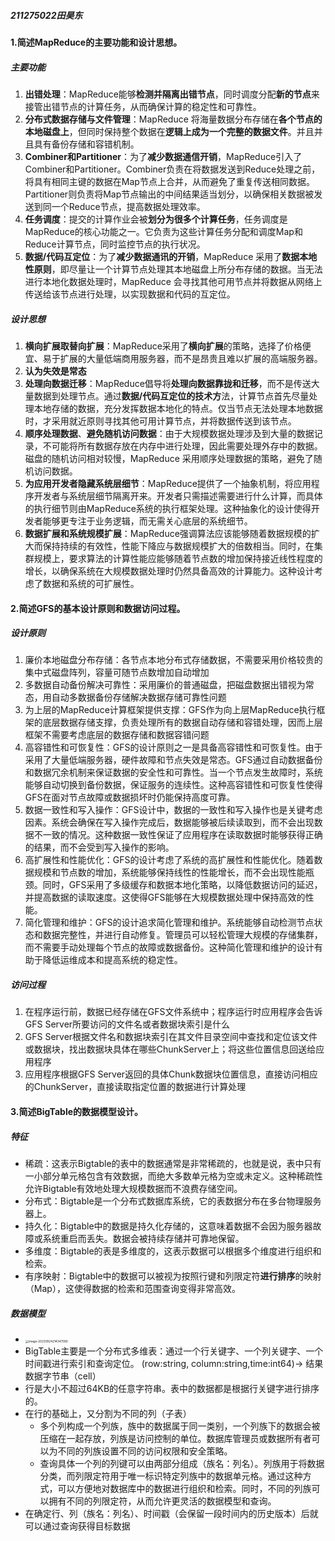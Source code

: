 ##### 211275022田昊东

#### 1.简述MapReduce的主要功能和设计思想。

##### 主要功能

1. **出错处理**：MapReduce能够**检测并隔离出错节点**，同时调度分配**新的节点**来接管出错节点的计算任务，从而确保计算的稳定性和可靠性。
2. **分布式数据存储与文件管理**：MapReduce 将海量数据分布存储在**各个节点的本地磁盘上**，但同时保持整个数据在**逻辑上成为一个完整的数据文件**。并且并且具有备份存储和容错机制。
3. **Combiner和Partitioner**：为了**减少数据通信开销**，MapReduce引入了Combiner和Partitioner。Combiner负责在将数据发送到Reduce处理之前，将具有相同主键的数据在Map节点上合并，从而避免了重复传送相同数据。Partitioner则负责将Map节点输出的中间结果适当划分，以确保相关数据被发送到同一个Reduce节点，提高数据处理效率。
4. **任务调度**：提交的计算作业会被**划分为很多个计算任务**，任务调度是MapReduce的核心功能之一。它负责为这些计算任务分配和调度Map和Reduce计算节点，同时监控节点的执行状况。
5. **数据/代码互定位**：为了**减少数据通讯的开销**，MapReduce 采用了**数据本地性原则**，即尽量让一个计算节点处理其本地磁盘上所分布存储的数据。当无法进行本地化数据处理时，MapReduce 会寻找其他可用节点并将数据从网络上传送给该节点进行处理，以实现数据和代码的互定位。

##### 设计思想

1. **横向扩展取替向扩展**：MapReduce采用了**横向扩展**的策略，选择了价格便宜、易于扩展的大量低端商用服务器，而不是昂贵且难以扩展的高端服务器。
2. **认为失效是常态**
3. **处理向数据迁移**：MapReduce倡导将**处理向数据靠拢和迁移**，而不是传送大量数据到处理节点。通过**数据/代码互定位的技术方**法，计算节点首先尽量处理本地存储的数据，充分发挥数据本地化的特点。仅当节点无法处理本地数据时，才采用就近原则寻找其他可用计算节点，并将数据传送到该节点。
4. **顺序处理数据**、**避免随机访问数据**：由于大规模数据处理涉及到大量的数据记录，不可能将所有数据存放在内存中进行处理，因此需要处理外存中的数据。磁盘的随机访问相对较慢，MapReduce 采用顺序处理数据的策略，避免了随机访问数据。
5. **为应用开发者隐藏系统层细节**：MapReduce提供了一个抽象机制，将应用程序开发者与系统层细节隔离开来。开发者只需描述需要进行什么计算，而具体的执行细节则由MapReduce系统的执行框架处理。这种抽象化的设计使得开发者能够更专注于业务逻辑，而无需关心底层的系统细节。
6. **数据扩展和系统规模扩展**：MapReduce强调算法应该能够随着数据规模的扩大而保持持续的有效性，性能下降应与数据规模扩大的倍数相当。同时，在集群规模上，要求算法的计算性能应能够随着节点数的增加保持接近线性程度的增长，以确保系统在大规模数据处理时仍然具备高效的计算能力。这种设计考虑了数据和系统的可扩展性。

#### 2.简述GFS的基本设计原则和数据访问过程。

##### 设计原则

1. 廉价本地磁盘分布存储：各节点本地分布式存储数据，不需要采用价格较贵的集中式磁盘阵列，容量可随节点数增加自动增加
2. 多数据自动备份解决可靠性：采用廉价的普通磁盘，把磁盘数据出错视为常态，用自动多数据备份存储解决数据存储可靠性问题
3. 为上层的MapReduce计算框架提供支撑：GFS作为向上层MapReduce执行框架的底层数据存储支撑，负责处理所有的数据自动存储和容错处理，因而上层框架不需要考虑底层的数据存储和数据容错问题
4. 高容错性和可恢复性：GFS的设计原则之一是具备高容错性和可恢复性。由于采用了大量低端服务器，硬件故障和节点失效是常态。GFS通过自动数据备份和数据冗余机制来保证数据的安全性和可靠性。当一个节点发生故障时，系统能够自动切换到备份数据，保证服务的连续性。这种高容错性和可恢复性使得GFS在面对节点故障或数据损坏时仍能保持高度可靠。
5. 数据一致性和写入操作：GFS设计中，数据的一致性和写入操作也是关键考虑因素。系统会确保在写入操作完成后，数据能够被后续读取到，而不会出现数据不一致的情况。这种数据一致性保证了应用程序在读取数据时能够获得正确的结果，而不会受到写入操作的影响。
6. 高扩展性和性能优化：GFS的设计考虑了系统的高扩展性和性能优化。随着数据规模和节点数的增加，系统能够保持线性的性能增长，而不会出现性能瓶颈。同时，GFS采用了多级缓存和数据本地化策略，以降低数据访问的延迟，并提高数据的读取速度。这使得GFS能够在大规模数据处理中保持高效的性能。
7. 简化管理和维护：GFS的设计追求简化管理和维护。系统能够自动检测节点状态和数据完整性，并进行自动修复。管理员可以轻松管理大规模的存储集群，而不需要手动处理每个节点的故障或数据备份。这种简化管理和维护的设计有助于降低运维成本和提高系统的稳定性。

##### 访问过程

1. 在程序运行前，数据已经存储在GFS文件系统中；程序运行时应用程序会告诉GFS Server所要访问的文件名或者数据块索引是什么
2.  GFS Server根据文件名和数据块索引在其文件目录空间中查找和定位该文件或数据块，找出数据块具体在哪些ChunkServer上；将这些位置信息回送给应用程序
3. 应用程序根据GFS Server返回的具体Chunk数据块位置信息，直接访问相应的ChunkServer，直接读取指定位置的数据进行计算处理

#### 3.简述BigTable的数据模型设计。

##### 特征

- 稀疏：这表示Bigtable的表中的数据通常是非常稀疏的，也就是说，表中只有一小部分单元格包含有效数据，而绝大多数单元格为空或未定义。这种稀疏性允许Bigtable有效地处理大规模数据而不浪费存储空间。
- 分布式：Bigtable是一个分布式数据库系统，它的表数据分布在多台物理服务器上。
- 持久化：Bigtable中的数据是持久化存储的，这意味着数据不会因为服务器故障或系统重启而丢失。数据会被持续存储并可靠地保留。
- 多维度：Bigtable的表是多维度的，这表示数据可以根据多个维度进行组织和检索。
- 有序映射：Bigtable中的数据可以被视为按照行键和列限定符**进行排序**的映射（Map），这使得数据的检索和范围查询变得非常高效。

##### 数据模型

- <img src="https://thdlrt.oss-cn-beijing.aliyuncs.com/image-20230924214347580.png" alt="image-20230924214347580" style="zoom:33%;" />
- BigTable主要是一个分布式多维表：通过一个行关键字、一个列关键字、一个时间戳进行索引和查询定位。 (row:string, column:string,time:int64)-> 结果数据字节串（cell）
- 行是大小不超过64KB的任意字符串。表中的数据都是根据行关键字进行排序的。
- 在行的基础上，又分割为不同的列（子表）
  - 多个列构成一个列族，族中的数据属于同一类别，一个列族下的数据会被压缩在一起存放，列族是访问控制的单位。数据库管理员或数据所有者可以为不同的列族设置不同的访问权限和安全策略。
  - 查询具体一个列的列键可以由两部分组成（族名：列名）。列族用于将数据分类，而列限定符用于唯一标识特定列族中的数据单元格。通过这种方式，可以方便地对数据库中的数据进行组织和检索。同时，不同的列族可以拥有不同的列限定符，从而允许更灵活的数据模型和查询。
- 在确定行、列（族名：列名）、时间戳（会保留一段时间内的历史版本）后就可以通过查询获得目标数据